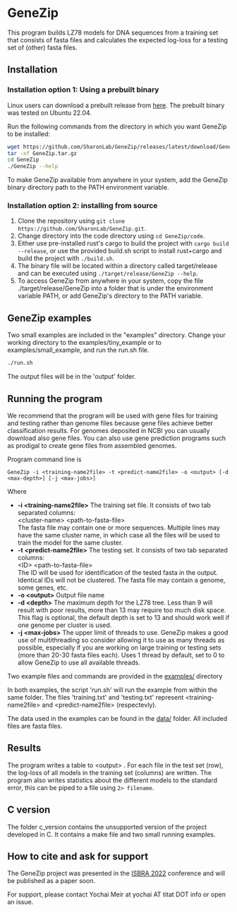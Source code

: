 # GeneZip

This program builds LZ78 models for DNA sequences from a training set that consists of fasta files and calculates the expected log-loss for a testing set of (other) fasta files.

## Installation

### Installation option 1: Using a prebuilt binary

Linux users can download a prebuilt release from [here](https://github.com/SharonLab/GeneZip/releases/latest/download/GeneZip.tar.gz).
The prebuilt binary was tested on Ubuntu 22.04.

Run the following commands from the directory in which you want GeneZip to be installed:

```bash
wget https://github.com/SharonLab/GeneZip/releases/latest/download/GeneZip.tar.gz
tar -xf GeneZip.tar.gz
cd GeneZip
./GeneZip --help
```
To make GeneZip available from anywhere in your system, add the GeneZip binary directory path to the PATH environment variable.

### Installation option 2: installing from source

 1. Clone the repository using `git clone https://github.com/SharonLab/GeneZip.git`.
 2. Change directory into the code directory using `cd GeneZip/code`.
 3. Either use pre-installed rust's cargo to build the project with `cargo build --release`, or use the provided build.sh script to install rust+cargo and build the project with `./build.sh`.
 4. The binary file will be located within a directory called target/release and can be executed using `./target/release/GeneZip --help`.
 5. To access GeneZip from anywhere in your system, copy the file ./target/release/GeneZip into a folder that is under the environment variable PATH, or add GeneZip's directory to the PATH variable.



## GeneZip examples

Two small examples are included in the "examples" directory. 
Change your working directory to the examples/tiny_example or to examples/small_example, and run the run.sh file. 

```bash
./run.sh
```

The output files will be in the 'output' folder.

## Running the program
We recommend that the program will be used with gene files for training and testing rather than genome files because gene files achieve better classification results. For genomes deposited in NCBI you can usually download also gene files. You can also use gene prediction programs such as prodigal to create gene files from assembled genomes. 

Program command line is
```
GeneZip -i <training-name2file> -t <predict-name2file> -o <output> [-d <max-depth>] [-j <max-jobs>]
```
Where
- **-i   \<training-name2file\>** The training set file. It consists of two tab separated columns:<br>
  \<cluster-name\>  \<path-to-fasta-file\><br>
  The fasta file may contain one or more sequences.
  Multiple lines may have the same cluster name, in which case all the files will be used to train the model for the same cluster.<br>
- **-t   \<predict-name2file\>** The testing set. It consists of two tab separated columns:<br>
  \<ID\> \<path-to-fasta-file\><br>
  The ID will be used for identification of the tested fasta in the output. Identical IDs will not be clustered. The fasta file may contain a genome, some genes, etc.
- **-o  \<output\>** Output file name
- **-d  \<depth\>** The maximum depth for the LZ78 tree. Less than 9 will result with poor results, more than 13 may require too much disk space. This flag is optional, the default depth is set to 13 and should work well if one genome per cluster is used.
- **-j  \<max-jobs\>** The upper limit of threads to use. GeneZip makes a good use of multithreading so consider allowing it to use as many threads as possible, especially if you are working on large training or testing sets (more than 20-30 fasta files each). Uses 1 thread by default, set to 0 to allow GeneZip to use all available threads.


Two example files and commands are provided in the [examples/](/examples/) directory

In both examples, the script 'run.sh' will run the example from within the same folder. The files 'training.txt' and 'testing.txt' represent \<training-name2file\> and \<predict-name2file\> (respectevly).

The data used in the examples can be found in the [data/](/data/) folder. All included files are fasta files.

## Results
The program writes a table to \<output\> . For each file in the test set (row), the log-loss of all models in the training set (columns) are written. The program also writes statistics about the different models to the standard error, this can be piped to a file using `2> filename`.


## C version

The folder c_version contains the unsupported version of the project developed in C.
It contains a make file and two small running examples.

## How to cite and ask for support
The GeneZip project was presented in the [ISBRA 2022](https://mangul-lab-usc.github.io/ISBRA/) conference and will be published as a paper soon.

For support, please contact Yochai Meir at yochai AT titat DOT info or open an issue.

